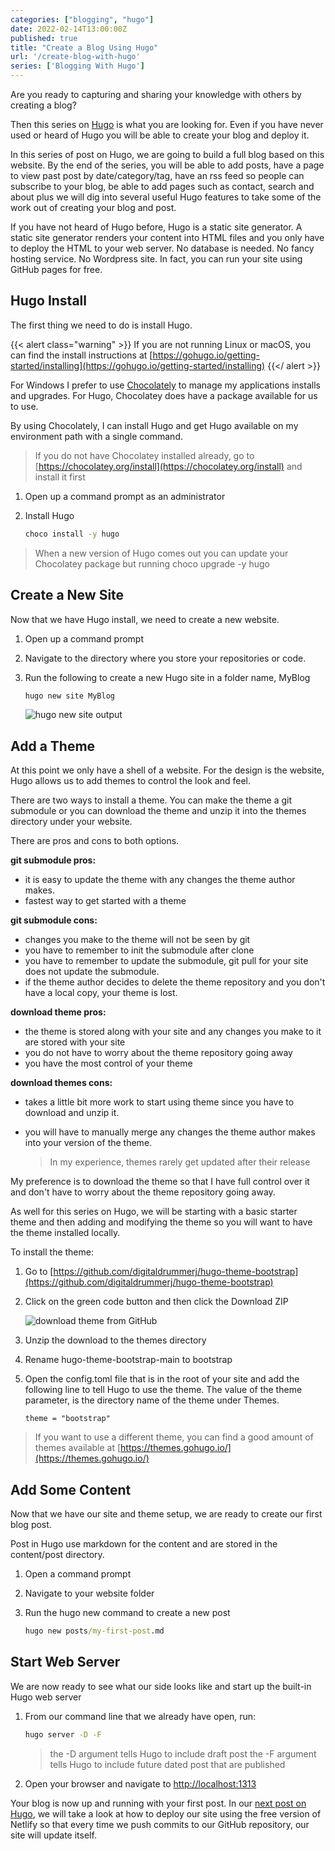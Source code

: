 ```yaml
---
categories: ["blogging", "hugo"]
date: 2022-02-14T13:00:00Z
published: true
title: "Create a Blog Using Hugo"
url: '/create-blog-with-hugo'
series: ['Blogging With Hugo']
---
```


Are you ready to capturing and sharing your knowledge with others by creating a blog?

Then this series on [Hugo](https://gohugo.io/) is what you are looking for.  Even if you have never used or heard of Hugo you will be able to create your blog and deploy it.

In this series of post on Hugo, we are going to build a full blog based on this website.   By the end of the series, you will be able to add posts, have a page to view past post by date/category/tag, have an rss feed so people can subscribe to your blog, be able to add pages such as contact, search and about plus we will dig into  several useful Hugo features to take some of the work out of creating your blog and post.

If you have not heard of Hugo before, Hugo is a static site generator.  A static site generator renders your content into HTML files and you only have to deploy the HTML to your web server.  No database is needed.  No fancy hosting service.  No Wordpress site.  In fact, you can run your site using GitHub pages for free.

## Hugo Install

The first thing we need to do is install Hugo.

{{< alert class="warning" >}}
If you are not running Linux or macOS, you can find the install instructions at [https://gohugo.io/getting-started/installing](https://gohugo.io/getting-started/installing)
{{</ alert >}}

For Windows I prefer to use [Chocolately](https://chocolatey.org/install) to manage my applications installs and upgrades.  For Hugo, Chocolatey does have a package available for us to use.

By using Chocolately, I can install Hugo and get Hugo available on my environment path with a single command.

> If you do not have Chocolatey installed already, go to [https://chocolatey.org/install](https://chocolatey.org/install) and install it first

1. Open up a command prompt as an administrator
1. Install Hugo

    ```cmd
    choco install -y hugo
    ```

> When a new version of Hugo comes out you can update your Chocolatey package but running choco upgrade -y hugo

## Create a New Site

Now that we have Hugo install, we need to create a new website.

1. Open up a command prompt
1. Navigate to the directory where you store your repositories or code.
1. Run the following to create a new Hugo site in a folder name, MyBlog

    ```cmd
    hugo new site MyBlog
    ```

    ![hugo new site output](/images/hugo/get-started/hugo-new-site-output.png)

## Add a Theme

At this point we only have a shell of a website.  For the design is the website, Hugo allows us to add themes to control the look and feel.

There are two ways to install a theme.  You can make the theme a git submodule or you can download the theme and unzip it into the themes directory under your website.

There are pros and cons to both options.

**git submodule pros:**

* it is easy to update the theme with any changes the theme author makes.
* fastest way to get started with a theme

**git submodule cons:**

* changes you make to the theme will not be seen by git
* you have to remember to init the submodule after clone
* you have to remember to update the submodule, git pull for your site does not update the submodule.
* if the theme author decides to delete the theme repository and you don't have a local copy, your theme is lost.

**download theme pros:**

* the theme is stored along with your site and any changes you make to it are stored with your site
* you do not have to worry about the theme repository going away
* you have the most control of your theme

**download themes cons:**

* takes a little bit more work to start using theme since you have to download and unzip it.
* you will have to manually merge any changes the theme author makes into your version of the theme.

    > In my experience, themes rarely get updated after their release

My preference is to download the theme so that I have full control over it and don't have to worry about the theme repository going away.

As well for this series on Hugo, we will be starting with a basic starter theme and then adding and modifying the theme so you will want to have the theme installed locally.

To install the theme:

1. Go to [https://github.com/digitaldrummerj/hugo-theme-bootstrap](https://github.com/digitaldrummerj/hugo-theme-bootstrap)
1. Click on the green code button and then click the Download ZIP

    ![download theme from GitHub](/images/hugo/get-started/theme-download.png)

1. Unzip the download to the themes directory
1. Rename hugo-theme-bootstrap-main to bootstrap
1. Open the config.toml file that is in the root of your site and add the following line to tell Hugo to use the theme.  The value of the theme parameter, is the directory name of the theme under Themes.

    ```text
    theme = "bootstrap"
    ```

> If you want to use a different theme, you can find a good amount of themes available at [https://themes.gohugo.io/](https://themes.gohugo.io/)

## Add Some Content

Now that we have our site and theme setup, we are ready to create our first blog post.

Post in Hugo use markdown for the content and are stored in the content/post directory.

1. Open a command prompt
1. Navigate to your website folder
1. Run the hugo new command to create a new post

    ```cmd
    hugo new posts/my-first-post.md
    ```

## Start Web Server

We are now ready to see what our side looks like and start up the built-in Hugo web server

1. From our command line that we already have open, run:

    ```cmd
    hugo server -D -F
    ```

    > the -D argument tells Hugo to include draft post
    > the -F argument tells Hugo to include future dated post that are published

1. Open your browser and navigate to [http://localhost:1313](http://localhost:1313)

Your blog is now up and running with your first post.  In our [next post on Hugo](/deploy-hugo-netlify), we will take a look at how to deploy our site using the free version of Netlify so that every time we push commits to our GitHub repository, our site will update itself.
